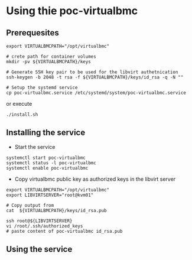 # Using thie poc-virtualbmc

## Prerequesites
```
export VIRTUALBMCPATH="/opt/virtualbmc"

# crete path for container volumes
mkdir -pv ${VIRTUALBMCPATH}/keys

# Generate SSH key pair to be used for the libvirt authetnication
ssh-keygen -b 2048 -t rsa -f ${VIRTUALBMCPATH}/keys/id_rsa -q -N ""

# Setup the systemd service
cp poc-virtualbmc.service /etc/systemd/system/poc-virtualbmc.service
```

or execute
```
./install.sh
```

## Installing the service

- Start the service
```
systemctl start poc-virtualbmc
systemctl status -l poc-virtualbmc
systemctl enable poc-virtualbmc
```

- Copy virtualbmc public key as authorized keys in the libvirt server
```
export VIRTUALBMCPATH="/opt/virtualbmc"
export LIBVIRTSERVER="root@kvm01"

# Copy output from
cat  ${VIRTUALBMCPATH}/keys/id_rsa.pub

ssh root@${LIBVIRTSERVER}
vi /root/.ssh/authorized_keys
# paste content of poc-virtualbmc id_rsa.pub
```

## Using the service

